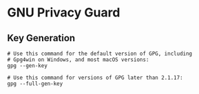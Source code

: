 # GNU Privacy Guard

## Key Generation

```shell
# Use this command for the default version of GPG, including
# Gpg4win on Windows, and most macOS versions:
gpg --gen-key

# Use this command for versions of GPG later than 2.1.17:
gpg --full-gen-key
```
